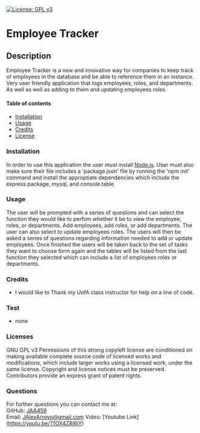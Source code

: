 [![License: GPL v3](https://img.shields.io/badge/License-GPLv3-blue.svg)](https://www.gnu.org/licenses/gpl-3.0)
    
  # Employee Tracker #


  ## Description ##
  Employee Tracker is a new and innovative way for companies to keep track of employees in the database and be able to reference them in an instance. Very user friendly application that logs employees, roles, and departments. As well as well as adding to them and updating employees roles.
      
      
  #### Table of contents ####
  * [Installation](#installation)
  * [Usage](#usage)
  * [Credits](#credits)
  * [License](#license)
      
      
  ### Installation ###
  In order to use this application the user must install [Node.js](https://nodejs.org/en/). User must also make sure their file includes a 'package.json' file by running the 'npm init' command and install the approptiate dependencies which include the express package, mysql, and console.table
      
      
  ### Usage ###
  The user will be prompted with a series of questions and can select the function they would like to perfom whether it be to view the employee, roles, or departments. Add employees, add roles, or add departments. The user can also select to update employees roles. The users will then be asked a series of questions regarding information needed to add or update employees. Once finished the users will be taken back to the set of tasks they want to choose form again and the tables will be listed from the last function they selected which can include a list of employees roles or departments.
      
      
  ### Credits ###
  * I would like to Thank my UofA class instructor for help on a line of code.
      
      
  ### Test ###
  * none

  ### Licenses ###
  GNU GPL v3
  Permissions of this strong copyleft license are conditioned on making available complete source code of licensed works and modifications, which include larger works using a licensed work, under the same license. Copyright and license notices must be preserved. Contributors provide an express grant of patent rights.
  ### Questions ###
  For further questions you can contact me at:</br>
  GitHub: [JAA459](https://github.com/JAA459) </br>
  Email: [JAlexArroyo@gmail.com](JAlexArroyo@gmail.com)
  Video: [Youtube Link] (https://youtu.be/TfOX4Z8l6jY)
  
    
